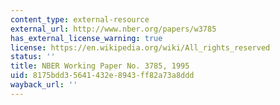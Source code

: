 ```yaml
---
content_type: external-resource
external_url: http://www.nber.org/papers/w3785
has_external_license_warning: true
license: https://en.wikipedia.org/wiki/All_rights_reserved
status: ''
title: NBER Working Paper No. 3785, 1995
uid: 8175bdd3-5641-432e-8943-ff82a73a8ddd
wayback_url: ''
---
```

